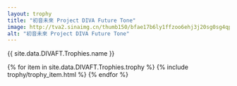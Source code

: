 ```yaml
---
layout: trophy
title: "初音未來 Project DIVA Future Tone"
image: http://tva2.sinaimg.cn/thumb150/bfae17b6ly1ffzoo6ehj3j20sg0sg4qp
alt: "初音未來 Project DIVA Future Tone"
---
```


<tr><td colspan="4"><p>{{ site.data.DIVAFT.Trophies.name }}</p></td></tr>

{% for item in site.data.DIVAFT.Trophies.trophy %}
{% include trophy/trophy_item.html %}
{% endfor %}
